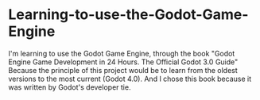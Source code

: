 # Learning-to-use-the-Godot-Game-Engine
I'm learning to use the Godot Game Engine, through the book "Godot Engine Game Development in 24 Hours. The Official Godot 3.0 Guide"
Because the principle of this project would be to learn from the oldest versions to the most current (Godot 4.0).
And I chose this book because it was written by Godot's developer tie.
